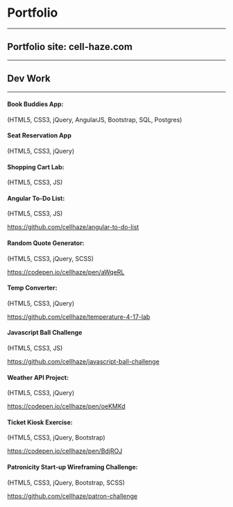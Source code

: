 # Portfolio

---

## Portfolio site: cell-haze.com

---

## Dev Work

---

#### Book Buddies App:

(HTML5, CSS3, jQuery, AngularJS, Bootstrap, SQL, Postgres)

#### Seat Reservation App

(HTML5, CSS3, jQuery)

#### Shopping Cart Lab:

(HTML5, CSS3, JS)

#### Angular To-Do List:

(HTML5, CSS3, JS)

https://github.com/cellhaze/angular-to-do-list

#### Random Quote Generator:

(HTML5, CSS3, jQuery, SCSS)

https://codepen.io/cellhaze/pen/aWqeRL

#### Temp Converter:

(HTML5, CSS3, jQuery)

https://github.com/cellhaze/temperature-4-17-lab

#### Javascript Ball Challenge

(HTML5, CSS3, JS)

https://github.com/cellhaze/javascript-ball-challenge

#### Weather API Project:

(HTML5, CSS3, jQuery)

https://codepen.io/cellhaze/pen/oeKMKd

#### Ticket Kiosk Exercise:

(HTML5, CSS3, jQuery, Bootstrap)

https://codepen.io/cellhaze/pen/BdjROJ

#### Patronicity Start-up Wireframing Challenge:

(HTML5, CSS3, jQuery, Bootstrap, SCSS)

https://github.com/cellhaze/patron-challenge
